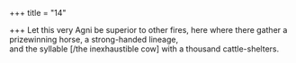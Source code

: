 +++
title = "14"

+++
Let this very Agni be superior to other fires, here where there gather a  prizewinning horse, a strong-handed lineage,  
and the syllable [/the inexhaustible cow] with a thousand cattle-shelters. 